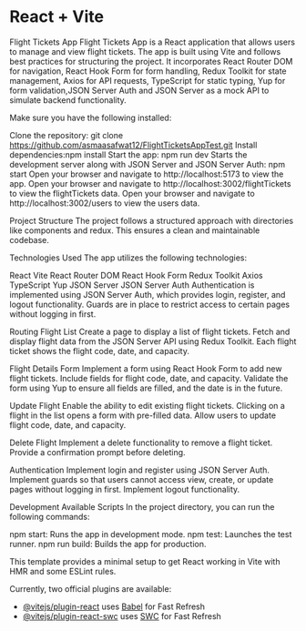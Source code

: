 # React + Vite

Flight Tickets App
Flight Tickets App is a React application that allows users to manage and view flight tickets. The app is built using Vite and follows best practices for structuring the project. It incorporates React Router DOM for navigation, React Hook Form for form handling, Redux Toolkit for state management, Axios for API requests, TypeScript for static typing, Yup for form validation,JSON Server Auth and JSON Server as a mock API to simulate backend functionality.

Make sure you have the following installed:

Clone the repository: git clone https://github.com/asmaasafwat12/FlightTicketsAppTest.git
Install dependencies:npm install
Start the app: npm run dev
Starts the development server along with JSON Server and JSON Server Auth: npm start
Open your browser and navigate to http://localhost:5173 to view the app.
Open your browser and navigate to http://localhost:3002/flightTickets to view the flightTickets data.
Open your browser and navigate to http://localhost:3002/users to view the users data.

Project Structure
The project follows a structured approach with directories like components and redux. This ensures a clean and maintainable codebase.

Technologies Used
The app utilizes the following technologies:

React
Vite
React Router DOM
React Hook Form
Redux Toolkit
Axios
TypeScript
Yup
JSON Server
JSON Server Auth
Authentication is implemented using JSON Server Auth, which provides login, register, and logout functionality. Guards are in place to restrict access to certain pages without logging in first.

Routing
Flight List
Create a page to display a list of flight tickets. Fetch and display flight data from the JSON Server API using Redux Toolkit. Each flight ticket shows the flight code, date, and capacity.

Flight Details Form
Implement a form using React Hook Form to add new flight tickets. Include fields for flight code, date, and capacity. Validate the form using Yup to ensure all fields are filled, and the date is in the future.

Update Flight
Enable the ability to edit existing flight tickets. Clicking on a flight in the list opens a form with pre-filled data. Allow users to update flight code, date, and capacity.

Delete Flight
Implement a delete functionality to remove a flight ticket. Provide a confirmation prompt before deleting.

Authentication
Implement login and register using JSON Server Auth. Implement guards so that users cannot access view, create, or update pages without logging in first. Implement logout functionality.

Development
Available Scripts
In the project directory, you can run the following commands:

npm start: Runs the app in development mode.
npm test: Launches the test runner.
npm run build: Builds the app for production.

This template provides a minimal setup to get React working in Vite with HMR and some ESLint rules.

Currently, two official plugins are available:

- [@vitejs/plugin-react](https://github.com/vitejs/vite-plugin-react/blob/main/packages/plugin-react/README.md) uses [Babel](https://babeljs.io/) for Fast Refresh
- [@vitejs/plugin-react-swc](https://github.com/vitejs/vite-plugin-react-swc) uses [SWC](https://swc.rs/) for Fast Refresh
